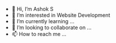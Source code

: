 - 👋 Hi, I’m Ashok S
- 👀 I’m interested in Website Development
- 🌱 I’m currently learning ...
- 💞️ I’m looking to collaborate on ...
- 📫 How to reach me ...

<!---
ashokwebby/ashokwebby is a ✨ special ✨ repository because its `README.md` (this file) appears on your GitHub profile.
You can click the Preview link to take a look at your changes.
--->

